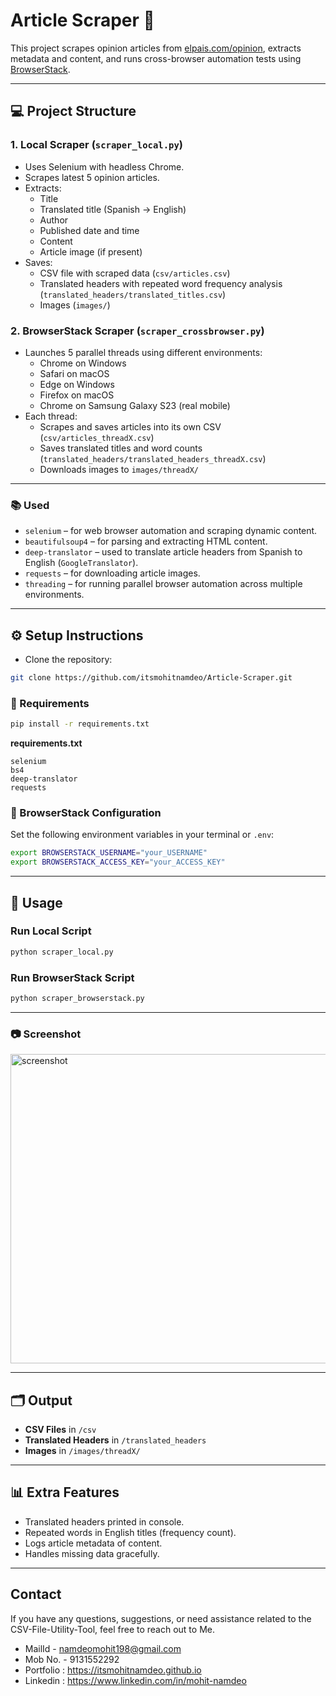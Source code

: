 # Article Scraper 📰

This project scrapes opinion articles from [elpais.com/opinion](https://elpais.com/opinion/), extracts metadata and content, and runs cross-browser automation tests using [BrowserStack](https://www.browserstack.com/).

---

## 💻 Project Structure

### 1. **Local Scraper (`scraper_local.py`)**
- Uses Selenium with headless Chrome.
- Scrapes latest 5 opinion articles.
- Extracts:
  - Title
  - Translated title (Spanish → English)
  - Author
  - Published date and time
  - Content
  - Article image (if present)
- Saves:
  - CSV file with scraped data (`csv/articles.csv`)
  - Translated headers with repeated word frequency analysis (`translated_headers/translated_titles.csv`)
  - Images (`images/`)

### 2. **BrowserStack Scraper (`scraper_crossbrowser.py`)**
- Launches 5 parallel threads using different environments:
  - Chrome on Windows
  - Safari on macOS
  - Edge on Windows
  - Firefox on macOS
  - Chrome on Samsung Galaxy S23 (real mobile)
- Each thread:
  - Scrapes and saves articles into its own CSV (`csv/articles_threadX.csv`)
  - Saves translated titles and word counts (`translated_headers/translated_headers_threadX.csv`)
  - Downloads images to `images/threadX/`

---

### 📚 Used

- `selenium` – for web browser automation and scraping dynamic content.
- `beautifulsoup4` – for parsing and extracting HTML content.
- `deep-translator` – used to translate article headers from Spanish to English (`GoogleTranslator`).
- `requests` – for downloading article images.
- `threading` – for running parallel browser automation across multiple environments.

---

## ⚙️ Setup Instructions

- Clone the repository:

```bash
git clone https://github.com/itsmohitnamdeo/Article-Scraper.git
```

### 🧩 Requirements
```bash
pip install -r requirements.txt
```

**requirements.txt**
```
selenium
bs4
deep-translator
requests
```

### 🔐 BrowserStack Configuration
Set the following environment variables in your terminal or `.env`:
```bash
export BROWSERSTACK_USERNAME="your_USERNAME"
export BROWSERSTACK_ACCESS_KEY="your_ACCESS_KEY"
```

---

## 🚀 Usage

### Run Local Script
```bash
python scraper_local.py
```

### Run BrowserStack Script
```bash
python scraper_browserstack.py
```

---

### 📷 Screenshot

<img width="928" height="495" alt="screenshot" src="https://github.com/user-attachments/assets/e68d2d65-08d3-40d3-8d69-6311a2b21558" />


---

## 🗂 Output

- **CSV Files** in `/csv`
- **Translated Headers** in `/translated_headers`
- **Images** in `/images/threadX/`

---

## 📊 Extra Features

- Translated headers printed in console.
- Repeated words in English titles (frequency count).
- Logs article metadata of content.
- Handles missing data gracefully.

---

## Contact

If you have any questions, suggestions, or need assistance related to the CSV-File-Utility-Tool, feel free to reach out to Me.

- MailId - namdeomohit198@gmail.com
- Mob No. - 9131552292
- Portfolio : https://itsmohitnamdeo.github.io
- Linkedin : https://www.linkedin.com/in/mohit-namdeo
